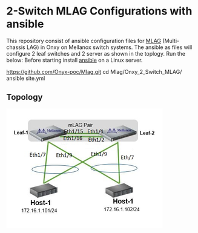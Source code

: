 # 2-Switch MLAG Configurations with ansible

This repository consist of ansible configuration files for [MLAG](https://community.mellanox.com/s/article/how-to-configure-mlag-on-mellanox-switches) (Multi-chassis LAG) in Onxy on Mellanox switch systems.
The ansible  as files will configure 2 leaf switches and 2 server as shown in the toplogy.
Run the below:
Before starting install [ansible](https://docs.ansible.com/ansible/latest/installation_guide/intro_installation.html) on a Linux server.

https://github.com/Onyx-poc/Mlag.git
cd Mlag/Onxy_2_Switch_MLAG/
ansible site.yml 

Topology
--------
![](Onxy_2_Switch_MLAG/topology.jpg)
